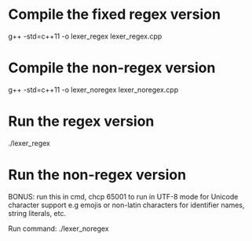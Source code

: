 # Compile the fixed regex version
g++ -std=c++11 -o lexer_regex lexer_regex.cpp

# Compile the non-regex version
g++ -std=c++11 -o lexer_noregex lexer_noregex.cpp

# Run the regex version
./lexer_regex

# Run the non-regex version
BONUS:
run this in cmd,
chcp 65001
to run in UTF-8 mode for Unicode character support e.g emojis or non-latin characters for identifier names, string literals, etc.


Run command:
./lexer_noregex
